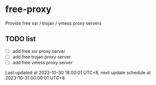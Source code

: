 
# free-proxy
Provide free ssr / trojan / vmess proxy servers


## TODO list
- [ ] add free ssr proxy server
- [ ] add free trojan proxy server
- [ ] add free vmess proxy server

Last updated at 2023-10-30 18:00:01 UTC+8, next update schedule at 2023-10-31 00:00:01 UTC+8

